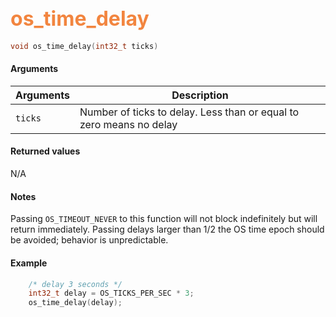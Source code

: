 ## <font color="F2853F" style="font-size:24pt">os_time_delay</font>

```c
void os_time_delay(int32_t ticks) 
```

#### Arguments

| Arguments | Description |
|-----------|-------------|
| `ticks` |  Number of ticks to delay. Less than or equal to zero means no delay  |

#### Returned values

N/A

#### Notes 

Passing `OS_TIMEOUT_NEVER` to this function will not block indefinitely but will return immediately.  Passing delays larger than 1/2 the OS time epoch should be avoided; behavior is unpredictable.

#### Example

<Add text to set up the context for the example here>

```c
    /* delay 3 seconds */
    int32_t delay = OS_TICKS_PER_SEC * 3;
    os_time_delay(delay);
```

